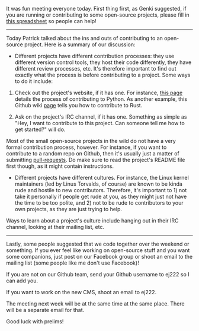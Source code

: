 It was fun meeting everyone today.  First thing first, as Genki suggested, if you are running or contributing to some open-source projects, please fill in [this spreadsheet](https://docs.google.com/spreadsheets/d/1CFEVYVSfB491EiVrOoUB1gbWaY40onnpCeyjvDxZW0A/edit#gid=0) so people can help!

-----------------------------------

Today Patrick talked about the ins and outs of contributing to an open-source project.  Here is a summary of our discussion:

* Different projects have different contribution processes: they use different version control tools, they host their code differently, they have different review processes, etc.  It's therefore important to find out exactly what the process is before contributing to a project.  Some ways to do it include:

1. Check out the project's website, if it has one.  For instance, [this page](https://docs.python.org/devguide/) details the process of contributing to Python.  As another example, this Github wiki [page](https://github.com/rust-lang/rust/wiki/Note-guide-for-new-contributors) tells you how to contribute to Rust.

2. Ask on the project's IRC channel, if it has one.  Something as simple as "Hey, I want to contribute to this project.  Can someone tell me how to get started?" will do.

Most of the small open-source projects in the wild do not have a very formal contribution process, however.  For instance, if you want to contribute to a random repo on Github, then it's usually just a matter of submitting [pull-requests](https://help.github.com/articles/using-pull-requests/).  Do make sure to read the project's README file first though, as it might contain instructions.

* Different projects have different cultures.  For instance, the Linux kernel maintainers (led by Linus Torvalds, of course) are known to be kinda rude and hostile to new contributors.  Therefore, it's important to 1) not take it personally if people get rude at you, as they might just not have the time to be too polite, and 2) not to be rude to contributors to your own projects, as they are just trying to help.

Ways to learn about a project's culture include hanging out in their IRC channel, looking at their mailing list, etc.

-----------------------------------

Lastly, some people suggested that we code together over the weekend or something.  If you ever feel like working on open-source stuff and you want some companions, just post on our Facebook group or shoot an email to the mailing list (some people like me don't use Facebook)!

If you are not on our Github team, send your Github username to ej222 so I can add you.

If you want to work on the new CMS, shoot an email to ej222.

The meeting next week will be at the same time at the same place.  There will be a separate email for that.

Good luck with prelims!

